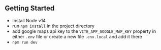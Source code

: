 
## Getting Started
- Install Node v14
- run ```npm install``` in the project directory
- add google maps api key to the ```VITE_APP_GOOGLE_MAP_KEY``` property in either ```.env``` file or create a new file ```.env.local``` and add it there
- ```npm run dev```